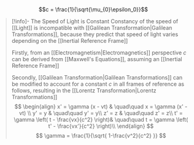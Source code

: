 $$c = \frac{1}{\sqrt{\mu_{0}\epsilon_0}}$$
> [!info]- The Speed of Light is Constant
Constancy of the speed of [[Light]] is incompatible with [[Galilean Transformation|Galilean Transformations]], because they predict that speed of light varies depending on the [[Inertial Reference Frame]]
> 
> Firstly, from an [[Electromagnetism|Electromagnetics]] perspective $c$ can be derived from [[Maxwell's Equations]], assuming an [[Inertial Reference Frame]]
> 
> Secondly, [[Galilean Transformation|Galilean Transformations]] can be modified to account for a constant $c$ in all frames of reference as follows, resulting in the [[Lorentz Transformation|Lorentz Transformations]]
> $$
> \begin{align}
> x' = \gamma (x - vt) & \quad\quad x = \gamma (x' - vt) \\
> y' = y & \quad\quad y' = y\\
> z' = z & \quad\quad z' = z\\
> t' = \gamma \left( t - \frac{vx}{c^2} \right)& \quad\quad 
> t = \gamma \left( t' - \frac{vx'}{c^2} \right)\\
> \end{align}
> $$
> $$
> \gamma = \frac{1}{\sqrt{ 1-\frac{v^2}{c^2} }}
> $$
